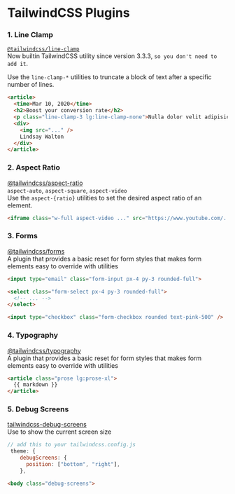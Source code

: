 # TailwindCSS Plugins

### 1. Line Clamp

[`@tailwindcss/line-clamp`](https://tailwindcss.com/docs/line-clamp)    
Now builtin TailwindCSS utility since version 3.3.3, `so you don't need to add it`.  

Use the `line-clamp-*` utilities to truncate a block of text after a specific number of lines.

```html
<article>
  <time>Mar 10, 2020</time>
  <h2>Boost your conversion rate</h2>
  <p class="line-clamp-3 lg:line-clamp-none">Nulla dolor velit adipisicing duis excepteur esse in duis nostrud occaecat mollit incididunt deserunt sunt. Ut ut sunt laborum ex occaecat eu tempor labore enim adipisicing minim ad. Est in quis eu dolore occaecat excepteur fugiat dolore nisi aliqua fugiat enim ut cillum. Labore enim duis nostrud eu. Est ut eiusmod consequat irure quis deserunt ex. Enim laboris dolor magna pariatur. Dolor et ad sint voluptate sunt elit mollit officia ad enim sit consectetur enim.</p>
  <div>
    <img src="..." />
    Lindsay Walton
  </div>
</article>
```
### 2. Aspect Ratio
[@tailwindcss/aspect-ratio](https://tailwindcss.com/docs/aspect-ratio)  
`aspect-auto`, `aspect-square`, `aspect-video`   
Use the `aspect-{ratio}` utilities to set the desired aspect ratio of an element.  

```html
<iframe class="w-full aspect-video ..." src="https://www.youtube.com/..."></iframe>
```

### 3. Forms
[@tailwindcss/forms](https://github.com/tailwindlabs/tailwindcss-forms)  
A plugin that provides a basic reset for form styles that makes form elements easy to override with utilities

```html
<input type="email" class="form-input px-4 py-3 rounded-full">

<select class="form-select px-4 py-3 rounded-full">
  <!-- ... -->
</select>

<input type="checkbox" class="form-checkbox rounded text-pink-500" />
```

### 4. Typography
[@tailwindcss/typography](https://tailwindcss.com/docs/typography-plugin)  
A plugin that provides a basic reset for form styles that makes form elements easy to override with utilities

```html
<article class="prose lg:prose-xl">
  {{ markdown }}
</article>
```

### 5. Debug Screens 
[tailwindcss-debug-screens](https://github.com/jorenvanhee/tailwindcss-debug-screens)  
Use to show the current screen size
```javascript
// add this to your tailwindcss.config.js
 theme: {
    debugScreens: {
      position: ["bottom", "right"],
    },
``` 
```html
<body class="debug-screens">
```

